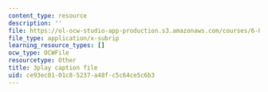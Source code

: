 ```yaml
---
content_type: resource
description: ''
file: https://ol-ocw-studio-app-production.s3.amazonaws.com/courses/6-890-algorithmic-lower-bounds-fun-with-hardness-proofs-fall-2014/ce93ec0101c85237a48fc5c64ce5c6b3_aDmFyu0Yt7s.vtt
file_type: application/x-subrip
learning_resource_types: []
ocw_type: OCWFile
resourcetype: Other
title: 3play caption file
uid: ce93ec01-01c8-5237-a48f-c5c64ce5c6b3
---
```

